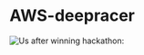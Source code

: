 # AWS-deepracer

![Us after winning hackathon:](https://www.google.com/search?sca_esv=811d106c3f469370&rlz=1C1ONGR_enCA1093CA1093&sxsrf=ADLYWIL74fBXHo6AkFVL56l8C3LTMx91wA:1730409263798&q=racer&udm=2&fbs=AEQNm0Aa4sjWe7Rqy32pFwRj0UkWd8nbOJfsBGGB5IQQO6L3J03RPjGV0MznOJ6Likin94p8FXzmjNmbQ-4rMNC3Kdp_MfCGNDf2gMtFo_xmu34b5BO1faXkOZydnALlPCXGOWugHDbKXz4py2cV9uHm3ebanoxzTMd3wEyKPywKolhmuUaz-wolR6Ah2iOXszV1lqWlwdUAWw3xiY56Rgzn9waXaTdP8A&sa=X&ved=2ahUKEwiujvDrxLmJAxXHIDQIHdBmCAIQtKgLegQIHBAB&biw=1536&bih=695&dpr=1.25#vhid=Tu3DLGZkE-n5TM&vssid=mosaic)

